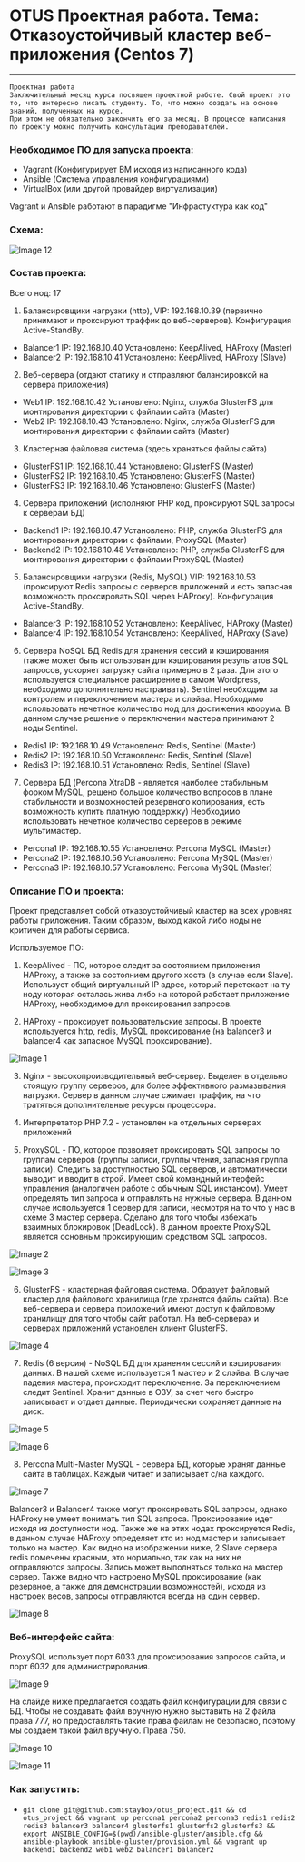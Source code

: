 # OTUS Проектная работа. Тема: Отказоустойчивый кластер веб-приложения (Centos 7)
----------------------------------------------------------------------- 

```
Проектная работа
Заключительный месяц курса посвящен проектной работе. Свой проект это то, что интересно писать студенту. То, что можно создать на основе знаний, полученных на курсе.
При этом не обязательно закончить его за месяц. В процессе написания по проекту можно получить консультации преподавателей. 
```

### Необходимое ПО для запуска проекта:

- Vagrant (Конфигурирует ВМ исходя из написанного кода)
- Ansible (Система управления конфигурациями)
- VirtualBox (или другой провайдер виртуализации)

Vagrant и Ansible работают в парадигме "Инфрастуктура как код"

### Схема:

![Image 12](https://raw.githubusercontent.com/staybox/otus_project/master/screenshots/schema_project2.png)

### Состав проекта:

Всего нод: 17

1. Балансировщики нагрузки (http), VIP: 192.168.10.39 (первично принимают и проксируют траффик до веб-серверов). Конфигурация Active-StandBy.
- Balancer1 IP: 192.168.10.40 Установлено: KeepAlived, HAProxy (Master)
- Balancer2 IP: 192.168.10.41 Установлено: KeepAlived, HAProxy (Slave)

2. Веб-сервера (отдают статику и отправляют балансировкой на сервера приложения)
- Web1 IP: 192.168.10.42 Установлено: Nginx, служба GlusterFS для монтирования директории с файлами сайта (Master)
- Web2 IP: 192.168.10.43 Установлено: Nginx, служба GlusterFS для монтирования директории с файлами сайта (Master)

3. Кластерная файловая система (здесь храняться файлы сайта)
- GlusterFS1 IP: 192.168.10.44 Установлено: GlusterFS (Master)
- GlusterFS2 IP: 192.168.10.45 Установлено: GlusterFS (Master)
- GlusterFS3 IP: 192.168.10.46 Установлено: GlusterFS (Master)

4. Сервера приложений (исполняют PHP код, проксируют SQL запросы к серверам БД)
- Backend1 IP: 192.168.10.47 Установлено: PHP, служба GlusterFS для монтирования директории с файлами, ProxySQL (Master)
- Backend2 IP: 192.168.10.48 Установлено: PHP, служба GlusterFS для монтирования директории с файлами ProxySQL (Master)

5. Балансировщики нагрузки (Redis, MySQL) VIP: 192.168.10.53 (проксируют Redis запросы с серверов приложений и есть запасная возможность проксировать SQL через HAProxy). Конфигурация Active-StandBy.
- Balancer3 IP: 192.168.10.52 Установлено: KeepAlived, HAProxy (Master)
- Balancer4 IP: 192.168.10.54 Установлено: KeepAlived, HAProxy (Slave)

6. Сервера NoSQL БД Redis для хранения сессий и кэширования (также может быть использован для кэширования результатов SQL запросов, ускоряет загрузку сайта примерно в 2 раза. Для этого используется специальное расширение в самом Wordpress, необходимо дополнительно настраивать). Sentinel необходим за контролем и переключением мастера и слэйва. Необходимо использовать нечетное количество нод для достижения кворума. В данном случае решение о переключении мастера принимают 2 ноды Sentinel.
- Redis1 IP: 192.168.10.49 Установлено: Redis, Sentinel (Master)
- Redis2 IP: 192.168.10.50 Установлено: Redis, Sentinel (Slave)
- Redis3 IP: 192.168.10.51 Установлено: Redis, Sentinel (Slave) 

7. Сервера БД (Percona XtraDB - является наиболее стабильным форком MySQL, решено большое количество вопросов в плане стабильности и возможностей резервного копирования, есть возможность купить платную поддержку) Необходимо использовать нечетное количество серверов в режиме мультимастер.
- Percona1 IP: 192.168.10.55 Установлено: Percona MySQL (Master)
- Percona2 IP: 192.168.10.56 Установлено: Percona MySQL (Master)
- Percona3 IP: 192.168.10.57 Установлено: Percona MySQL (Master)

### Описание ПО и проекта:

Проект представляет собой отказоустойчивый кластер на всех уровнях работы приложения. Таким образом, выход какой либо ноды не критичен для работы сервиса.

Используемое ПО:

1. KeepAlived - ПО, которое следит за состоянием приложения HAProxy, а также за состоянием другого хоста (в случае если Slave). Использует общий виртуальный IP адрес, который перетекает на ту ноду которая осталась жива либо на которой работает приложение HAProxy, необходимое для проксирования запросов.

2. HAProxy - проксирует пользовательские запросы. В проекте используется http, redis, MySQL проксирование (на balancer3 и balancer4 как запасное MySQL проксирование).

![Image 1](https://raw.githubusercontent.com/staybox/otus_project/master/screenshots/haproxy-web.png)

3. Nginx - высокопроизводительный веб-сервер. Выделен в отдельно стоящую группу серверов, для более эффективного размазывания нагрузки. Сервер в данном случае сжимает траффик, на что тратяться дополнительные ресурсы процессора.

4. Интерпретатор PHP 7.2 - установлен на отдельных серверах приложений

5. ProxySQL - ПО, которое позволяет проксировать SQL запросы по группам серверов (группы записи, группы чтения, запасная группа записи). Следить за доступностью SQL серверов, и автоматически выводит и вводит в строй. Имеет свой командный интерфейс управления (аналогичен работе с обычным SQL инстансом). Умеет определять тип запроса и отправлять на нужные сервера. В данном случае используется 1 сервер для записи, несмотря на то что у нас в схеме 3 мастер сервера. Сделано для того чтобы избежать взаимных блокировок (DeadLock). В данном проекте ProxySQL является основным проксирующим средством SQL запросов.

![Image 2](https://raw.githubusercontent.com/staybox/otus_project/master/screenshots/proxysql.png)

![Image 3](https://raw.githubusercontent.com/staybox/otus_project/master/screenshots/proxysql2.png)

6. GlusterFS - кластерная файловая система. Образует файловый кластер для файлового хранилища (где хранятся файлы сайта). Все веб-сервера и сервера приложений имеют доступ к файловому хранилищу для того чтобы сайт работал. На веб-серверах и серверах приложений установлен клиент GlusterFS.

![Image 4](https://raw.githubusercontent.com/staybox/otus_project/master/screenshots/gluster.png)

7. Redis (6 версия) - NoSQL БД для хранения сессий и кэширования данных. В нашей схеме используется 1 мастер и 2 слэйва. В случае падения мастера, происходит переключение. За переключением следит Sentinel. Хранит данные в ОЗУ, за счет чего быстро записывает и отдает данные. Периодически сохраняет данные на диск.

![Image 5](https://raw.githubusercontent.com/staybox/otus_project/master/screenshots/redis-cli.png)

![Image 6](https://raw.githubusercontent.com/staybox/otus_project/master/screenshots/sentinel.png)

8. Percona Multi-Master MySQL - сервера БД, которые хранят данные сайта в таблицах. Каждый читает и записывает с/на каждого.

![Image 7](https://raw.githubusercontent.com/staybox/otus_project/master/screenshots/percona.png)

Balancer3 и Balancer4 также могут проксировать SQL запросы, однако HAProxy не умеет понимать тип SQL запроса. Проксирование идет исходя из доступности нод.
Также же на этих нодах проксируется Redis, в данном случае HAProxy определяет кто из нод мастер и записывает только на мастер.
Как видно на изображении ниже, 2 Slave сервера redis помечены красным, это нормально, так как на них не отправляются запросы. Запись может выполняться только на мастер сервер. Также видно что настроено MySQL проксирование (как резервное, а также для демонстрации возможностей), исходя из настроек весов, запросы отправляются всегда на один сервер. 

![Image 8](https://raw.githubusercontent.com/staybox/otus_project/master/screenshots/haproxy-redis.png)

### Веб-интерфейс сайта:

ProxySQL использует порт 6033 для проксирования запросов сайта, и порт 6032 для администрирования.

![Image 9](https://raw.githubusercontent.com/staybox/otus_project/master/screenshots/wp.png)

На слайде ниже предлагается создать файл конфигурации для связи с БД. Чтобы не создавать файл вручную нужно выставить на 2 файла права 777, но предоставлять такие права файлам не безопасно, поэтому мы создаем такой файл вручную. Права 750.

![Image 10](https://raw.githubusercontent.com/staybox/otus_project/master/screenshots/wp3.png)

![Image 11](https://raw.githubusercontent.com/staybox/otus_project/master/screenshots/wp2.png)

### Как запустить:
- ```git clone git@github.com:staybox/otus_project.git && cd otus_project && vagrant up percona1 percona2 percona3 redis1 redis2 redis3 balancer3 balancer4 glusterfs1 glusterfs2 glusterfs3 && export ANSIBLE_CONFIG=$(pwd)/ansible-gluster/ansible.cfg && ansible-playbook ansible-gluster/provision.yml && vagrant up backend1 backend2 web1 web2 balancer1 balancer2```

